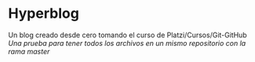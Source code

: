 # Hyperblog
Un blog creado desde cero tomando el curso de Platzi/Cursos/Git-GitHub
*Una prueba para tener todos los archivos en un mismo repositorio con la rama master*
